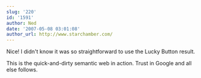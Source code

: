 ```yaml
---
slug: '220'
id: '1591'
author: Ned
date: '2007-05-08 03:01:08'
author_url: http://www.starchamber.com/
---
```

Nice! I didn't know it was so straightforward to use the Lucky Button result.

This is the quick-and-dirty semantic web in action. Trust in Google and all else follows.
